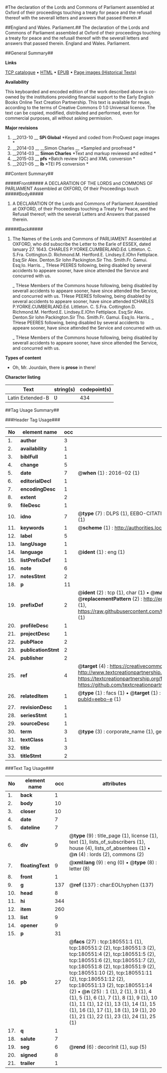 #The declaration of the Lords and Commons of Parliament assembled at Oxford of their proceedings touching a treaty for peace and the refusall thereof with the severall letters and answers that passed therein.#

##England and Wales. Parliament.##
The declaration of the Lords and Commons of Parliament assembled at Oxford of their proceedings touching a treaty for peace and the refusall thereof with the severall letters and answers that passed therein.
England and Wales. Parliament.

##General Summary##

**Links**

[TCP catalogue](http://www.ota.ox.ac.uk/tcp/)  • 
[HTML](http://tei.it.ox.ac.uk/tcp/Texts-HTML/free/B09/B09046.html)  • 
[EPUB](http://tei.it.ox.ac.uk/tcp/Texts-EPUB/free/B09/B09046.epub) • 
[Page images (Historical Texts)](https://historicaltexts.jisc.ac.uk/eebo-61296993e)

**Availability**

This keyboarded and encoded edition of the work described above is co-owned by the
    institutions providing financial support to the Early English Books Online Text Creation
    Partnership. This text is available for reuse, according to the terms of  Creative Commons 0 1.0 Universal
    licence. The text can be copied, modified, distributed and performed, even for commercial
    purposes, all without asking permission.

**Major revisions**

1. __2013-10 __ __SPi Global__ *Keyed and coded from ProQuest page images *
1. __2014-03 __ __Simon Charles __ *Sampled and proofread *
1. __2014-03 __ __Simon Charles__ *Text and markup reviewed and edited *
1. __2015-03 __ __pfs__ *Batch review (QC) and XML conversion *
1. __2021-05 __ __lb__ *TEI P5 conversion *

##Content Summary##

#####Front#####
A DECLARATION OF THE LORDS and COMMONS OF PARLIAMENT Assembled at OXFORD, Of their Proceedings touch
#####Body#####

1. A DECLARATION Of the Lords and Commons of Parliament Assembled at OXFORD, of their Proceedings touching a Treaty for Peace, and the Refusall thereof; with the severall Letters and Answers that passed therein.

#####Back#####

1. The Names of the Lords and Commons of PARLIAMENT Assembled at OXFORD, who did subscribe the Letter to the Earle of ESSEX, dated Ianuary 27. 1643.
CHARLES P.YORKE.CUMBERLAND.Ed. Littleton. C. S.Fra. Cottington.D. Richmond.M. Hertford.E. Lindsey.E.IOhn Fettiplace. Esq;Sir Alex. Denton.Sir Iohn Packington.Sir Tho. Smith.Fr. Gamui. Esq;Io. Harris. 
    _ THese PEERES following, being disabled by several accidents to appeare sooner, have since attended the Service and concurred with us.

    _ THese Members of the Commons house following, being disabled by severall accidents to appeare sooner, have since attended the Service, and concurred with us.
THese PEERES following, being disabled by several accidents to appeare sooner, have since attended tCHARLES P.YORKE.CUMBERLAND.Ed. Littleton. C. S.Fra. Cottington.D. Richmond.M. Hertford.E. Lindsey.E.IOhn Fettiplace. Esq;Sir Alex. Denton.Sir Iohn Packington.Sir Tho. Smith.Fr. Gamui. Esq;Io. Harris. 
    _ THese PEERES following, being disabled by several accidents to appeare sooner, have since attended the Service and concurred with us.

    _ THese Members of the Commons house following, being disabled by severall accidents to appeare sooner, have since attended the Service, and concurred with us.

**Types of content**

  * Oh, Mr. Jourdain, there is **prose** in there!

**Character listing**


|Text|string(s)|codepoint(s)|
|---|---|---|
|Latin Extended-B|Ʋ|434|

##Tag Usage Summary##

###Header Tag Usage###

|No|element name|occ|attributes|
|---|---|---|---|
|1.|__author__|3||
|2.|__availability__|1||
|3.|__biblFull__|1||
|4.|__change__|5||
|5.|__date__|7| @__when__ (1) : 2016-02 (1)|
|6.|__editorialDecl__|1||
|7.|__encodingDesc__|1||
|8.|__extent__|2||
|9.|__fileDesc__|1||
|10.|__idno__|7| @__type__ (7) : DLPS (1), EEBO-CITATION (1), VID (1), EEBO-PROQUEST (1), STC (2), OCLC (1)|
|11.|__keywords__|1| @__scheme__ (1) : http://authorities.loc.gov/ (1)|
|12.|__label__|5||
|13.|__langUsage__|1||
|14.|__language__|1| @__ident__ (1) : eng (1)|
|15.|__listPrefixDef__|1||
|16.|__note__|6||
|17.|__notesStmt__|2||
|18.|__p__|11||
|19.|__prefixDef__|2| @__ident__ (2) : tcp (1), char (1)  •  @__matchPattern__ (2) : ([0-9\-]+):([0-9IVX]+) (1), (.+) (1)  •  @__replacementPattern__ (2) : http://eebo.chadwyck.com/downloadtiff?vid=$1&page=$2 (1), https://raw.githubusercontent.com/textcreationpartnership/Texts/master/tcpchars.xml#$1 (1)|
|20.|__profileDesc__|1||
|21.|__projectDesc__|1||
|22.|__pubPlace__|2||
|23.|__publicationStmt__|2||
|24.|__publisher__|2||
|25.|__ref__|4| @__target__ (4) : https://creativecommons.org/publicdomain/zero/1.0/ (1), http://www.textcreationpartnership.org/docs/. (1), https://textcreationpartnership.org/faq/#faq05 (1), https://github.com/textcreationpartnership (1)|
|26.|__relatedItem__|1| @__type__ (1) : facs (1)  •  @__target__ (1) : https://data.historicaltexts.jisc.ac.uk/view?pubId=eebo-e (1)|
|27.|__revisionDesc__|1||
|28.|__seriesStmt__|1||
|29.|__sourceDesc__|1||
|30.|__term__|3| @__type__ (3) : corporate_name (1), geographic_name (2)|
|31.|__textClass__|1||
|32.|__title__|3||
|33.|__titleStmt__|2||


###Text Tag Usage###

|No|element name|occ|attributes|
|---|---|---|---|
|1.|__back__|1||
|2.|__body__|10||
|3.|__closer__|10||
|4.|__date__|7||
|5.|__dateline__|7||
|6.|__div__|9| @__type__ (9) : title_page (1), license (1), text (1), lists_of_subscribers (1), house (4), lists_of_absentees (1)  •  @__n__ (4) : lords (2), commons (2)|
|7.|__floatingText__|9| @__xml:lang__ (9) : eng (0)  •  @__type__ (8) : letter (8)|
|8.|__front__|1||
|9.|__g__|137| @__ref__ (137) : char:EOLhyphen (137)|
|10.|__head__|8||
|11.|__hi__|344||
|12.|__item__|260||
|13.|__list__|9||
|14.|__opener__|9||
|15.|__p__|31||
|16.|__pb__|27| @__facs__ (27) : tcp:180551:1 (1), tcp:180551:2 (2), tcp:180551:3 (2), tcp:180551:4 (2), tcp:180551:5 (2), tcp:180551:6 (2), tcp:180551:7 (2), tcp:180551:8 (2), tcp:180551:9 (2), tcp:180551:10 (2), tcp:180551:11 (2), tcp:180551:12 (2), tcp:180551:13 (2), tcp:180551:14 (2)  •  @__n__ (25) : 1 (1), 2 (1), 3 (1), 4 (1), 5 (1), 6 (1), 7 (1), 8 (1), 9 (1), 10 (1), 11 (1), 12 (1), 13 (1), 14 (1), 15 (1), 16 (1), 17 (1), 18 (1), 19 (1), 20 (1), 21 (1), 22 (1), 23 (1), 24 (1), 25 (1)|
|17.|__q__|1||
|18.|__salute__|7||
|19.|__seg__|6| @__rend__ (6) : decorInit (1), sup (5)|
|20.|__signed__|8||
|21.|__trailer__|1||
